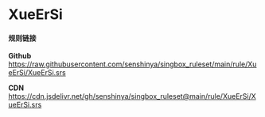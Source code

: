 # XueErSi

#### 规则链接

**Github**
https://raw.githubusercontent.com/senshinya/singbox_ruleset/main/rule/XueErSi/XueErSi.srs

**CDN**
https://cdn.jsdelivr.net/gh/senshinya/singbox_ruleset@main/rule/XueErSi/XueErSi.srs